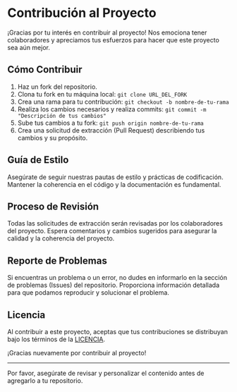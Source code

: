 # Contribución al Proyecto

¡Gracias por tu interés en contribuir al proyecto! Nos emociona tener colaboradores y apreciamos tus esfuerzos para hacer que este proyecto sea aún mejor.

## Cómo Contribuir

1. Haz un fork del repositorio.
2. Clona tu fork en tu máquina local: `git clone URL_DEL_FORK`
3. Crea una rama para tu contribución: `git checkout -b nombre-de-tu-rama`
4. Realiza los cambios necesarios y realiza commits: `git commit -m "Descripción de tus cambios"`
5. Sube tus cambios a tu fork: `git push origin nombre-de-tu-rama`
6. Crea una solicitud de extracción (Pull Request) describiendo tus cambios y su propósito.

## Guía de Estilo

Asegúrate de seguir nuestras pautas de estilo y prácticas de codificación. Mantener la coherencia en el código y la documentación es fundamental.

## Proceso de Revisión

Todas las solicitudes de extracción serán revisadas por los colaboradores del proyecto. Espera comentarios y cambios sugeridos para asegurar la calidad y la coherencia del proyecto.

## Reporte de Problemas

Si encuentras un problema o un error, no dudes en informarlo en la sección de problemas (Issues) del repositorio. Proporciona información detallada para que podamos reproducir y solucionar el problema.

## Licencia

Al contribuir a este proyecto, aceptas que tus contribuciones se distribuyan bajo los términos de la [LICENCIA](./LICENSE.md).

¡Gracias nuevamente por contribuir al proyecto!

---

Por favor, asegúrate de revisar y personalizar el contenido antes de agregarlo a tu repositorio.
